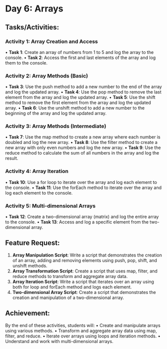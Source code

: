 # Day 6: Arrays
## Tasks/Activities:
### Activity 1: Array Creation and Access
• **Task 1**: Create an array of numbers from 1 to 5 and log the array to the console.
• **Task 2**: Access the first and last elements of the array and log them to the console.
### Activity 2: Array Methods (Basic)
• **Task 3**: Use the push method to add a new number to the end of the array and log the updated array.
• **Task 4**: Use the pop method to remove the last element from the array and log the updated array.
• **Task 5**: Use the shift method to remove the first element from the array and log the updated array.
• **Task 6**: Use the unshift method to add a new number to the beginning of the array and log the updated array.
### Activity 3: Array Methods (Intermediate)
• **Task 7**: Use the map method to create a new array where each number is doubled and log the new array.
• **Task 8**: Use the filter method to create a new array with only even numbers and log the new array.
• **Task 9**: Use the reduce method to calculate the sum of all numbers in the array and log the result.
### Activity 4: Array Iteration
• **Task 10**: Use a for loop to iterate over the array and log each element to the console.
• **Task 11**: Use the forEach method to iterate over the array and log each element to the console.
### Activity 5: Multi-dimensional Arrays
• **Task 12**: Create a two-dimensional array (matrix) and log the entire array to the console.
• **Task 13**: Access and log a specific element from the two-dimensional array.
## Feature Request:
1. **Array Manipulation Script**: Write a script that demonstrates the creation of an array, adding and removing elements using push, pop, shift, and unshift methods.
2. **Array Transformation Script**: Create a script that uses map, filter, and reduce methods to transform and aggregate array data.
3. **Array Iteration Script**: Write a script that iterates over an array using both for loop and forEach method and logs each element.
4. **Two-dimensional Array Script**: Create a script that demonstrates the creation and manipulation of a two-dimensional array.
## Achievement:
By the end of these activities, students will:
• Create and manipulate arrays using various methods.
• Transform and aggregate array data using map, filter, and reduce.
• Iterate over arrays using loops and iteration methods.
• Understand and work with multi-dimensional arrays.
